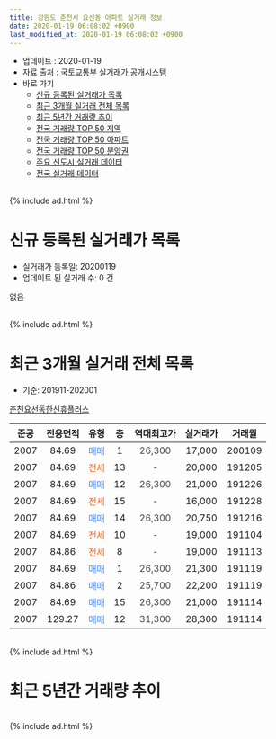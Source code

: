 ```yaml
---
title: 강원도 춘천시 요선동 아파트 실거래 정보
date: 2020-01-19 06:08:02 +0900
last_modified_at: 2020-01-19 06:08:02 +0900
---
```


* 업데이트 : 2020-01-19
* 자료 출처 : [국토교통부 실거래가 공개시스템](http://rt.molit.go.kr)
* 바로 가기
    * [신규 등록된 실거래가 목록](#신규-등록된-실거래가-목록)
    * [최근 3개월 실거래 전체 목록](#최근-3개월-실거래-전체-목록)
    * [최근 5년간 거래량 추이](#최근-5년간-거래량-추이)
    * [전국 거래량 TOP 50 지역](https://apt-info.github.io/apt-trade-info/최근-3개월-전국에서-가장-거래가-많이-발생한-지역)
    * [전국 거래량 TOP 50 아파트](https://apt-info.github.io/apt-trade-info/최근-3개월-전국에서-가장-거래가-많이-발생한-아파트)
    * [전국 거래량 TOP 50 분양권](https://apt-info.github.io/apt-trade-info/최근-3개월-전국에서-가장-거래가-많이-발생한-분양권)
    * [주요 신도시 실거래 데이터](https://apt-info.github.io/apt-trade-info/주요-신도시)
    * [전국 실거래 데이터](https://apt-info.github.io/apt-trade-info/전국)
<br>
{% include ad.html %}
<br>

# 신규 등록된 실거래가 목록
* 실거래가 등록일: 20200119
* 업데이트 된 실거래 수: 0 건

없음

<br>
{% include ad.html %}
<br>

# 최근 3개월 실거래 전체 목록
* 기준: 201911-202001


[춘천요선동한신휴플러스](https://search.naver.com/search.naver?query=%EA%B0%95%EC%9B%90%EB%8F%84+%EC%B6%98%EC%B2%9C%EC%8B%9C+%EC%9A%94%EC%84%A0%EB%8F%99+%EC%B6%98%EC%B2%9C%EC%9A%94%EC%84%A0%EB%8F%99%ED%95%9C%EC%8B%A0%ED%9C%B4%ED%94%8C%EB%9F%AC%EC%8A%A4)

|준공|전용면적|유형|층|역대최고가|실거래가|거래월|
|:---:|:---:|:---:|:---:|:---:|:---:|:---:|
|2007|84.69|<span style="color:#4285f3">매매</span>|1|<span style="color:#444444">26,300</span>|17,000|200109|
|2007|84.69|<span style="color:#ff5a00">전세</span>|13|<span style="color:#444444">-</span>|20,000|191205|
|2007|84.69|<span style="color:#4285f3">매매</span>|12|<span style="color:#444444">26,300</span>|21,000|191226|
|2007|84.69|<span style="color:#ff5a00">전세</span>|15|<span style="color:#444444">-</span>|16,000|191228|
|2007|84.69|<span style="color:#4285f3">매매</span>|14|<span style="color:#444444">26,300</span>|20,750|191216|
|2007|84.69|<span style="color:#ff5a00">전세</span>|10|<span style="color:#444444">-</span>|19,000|191104|
|2007|84.86|<span style="color:#ff5a00">전세</span>|8|<span style="color:#444444">-</span>|19,000|191113|
|2007|84.69|<span style="color:#4285f3">매매</span>|1|<span style="color:#444444">26,300</span>|21,300|191119|
|2007|84.86|<span style="color:#4285f3">매매</span>|2|<span style="color:#444444">25,700</span>|22,200|191119|
|2007|84.69|<span style="color:#4285f3">매매</span>|15|<span style="color:#444444">26,300</span>|21,000|191114|
|2007|129.27|<span style="color:#4285f3">매매</span>|12|<span style="color:#444444">31,300</span>|28,300|191114|


<br>
{% include ad.html %}
<br>

# 최근 5년간 거래량 추이


<div style="width:100%;">
    <canvas id="deal_progress" height="200"></canvas>
</div>

<script>
new Chart(document.getElementById("deal_progress"), {
    type: 'line',
    data: {
        labels: ['201501','201502','201503','201504','201505','201506','201507','201508','201509','201510','201511','201512','201601','201602','201603','201604','201605','201606','201607','201608','201609','201610','201611','201612','201701','201702','201703','201704','201705','201706','201707','201708','201709','201710','201711','201712','201801','201802','201803','201804','201805','201806','201807','201808','201809','201810','201811','201812','201901','201902','201903','201904','201905','201906','201907','201908','201909','201910','201911','201912','202001'],
        datasets: [{
            label: '매매',
            pointRadius: 1,
            data: [4, 2, 6, 3, 3, 3, 1, 1, 4, 3, 2, 6, 2, 2, 4, 5, 3, 1, 1, 1, 1, 4, 4, 1, 1, 3, 1, 1, 1, 0, 0, 1, 1, 1, 0, 2, 1, 1, 3, 1, 0, 0, 1, 0, 3, 1, 0, 1, 1, 1, 0, 0, 1, 0, 2, 2, 0, 0, 4, 2, 1],
            borderColor: "rgba(255, 201, 14, 1)",
            backgroundColor: "rgba(255, 201, 14, 0.5)",
            fill: false,
            lineTension: 0
        },{
            label: '전월세',
            pointRadius: 1,
            data: [1, 0, 1, 0, 1, 0, 0, 0, 1, 3, 1, 0, 3, 2, 2, 4, 1, 0, 0, 2, 5, 2, 1, 1, 1, 0, 1, 1, 1, 1, 2, 1, 1, 3, 4, 5, 1, 1, 3, 2, 0, 2, 1, 0, 0, 2, 2, 1, 2, 2, 0, 2, 0, 0, 0, 1, 0, 1, 2, 2, 0],
            borderColor: "rgba(0, 141, 185, 1)",
            backgroundColor: "rgba(0, 141, 185, 0.5)",
            fill: false,
            lineTension: 0
        }
        ]
    },
    options: {
        responsive: true,
        title: {
            display: false
        },
        tooltips: {
            mode: 'index',
            intersect: false
        },
        hover: {
            mode: 'nearest',
            intersect: true
        },
        scales: {
            xAxes: [{
                display: true,
                scaleLabel: {
                    display: true,
                    labelString: '년/월'
                }
            }],
            yAxes: [{
                display: true,
                ticks: {
                    suggestedMin: 0,
                },
                scaleLabel: {
                    display: true,
                    labelString: '실거래 수'
                }
            }]
        }
    }
});

</script>


<br>
{% include ad.html %}
<br>

